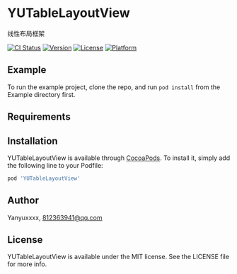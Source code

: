 # YUTableLayoutView
线性布局框架

[![CI Status](https://img.shields.io/travis/Yanyuxxxx/YUTableLayoutView.svg?style=flat)](https://travis-ci.org/Yanyuxxxx/YUTableLayoutView)
[![Version](https://img.shields.io/cocoapods/v/YUTableLayoutView.svg?style=flat)](https://cocoapods.org/pods/YUTableLayoutView)
[![License](https://img.shields.io/cocoapods/l/YUTableLayoutView.svg?style=flat)](https://cocoapods.org/pods/YUTableLayoutView)
[![Platform](https://img.shields.io/cocoapods/p/YUTableLayoutView.svg?style=flat)](https://cocoapods.org/pods/YUTableLayoutView)

## Example

To run the example project, clone the repo, and run `pod install` from the Example directory first.

## Requirements

## Installation

YUTableLayoutView is available through [CocoaPods](https://cocoapods.org). To install
it, simply add the following line to your Podfile:

```ruby
pod 'YUTableLayoutView'
```

## Author

Yanyuxxxx, 812363941@qq.com

## License

YUTableLayoutView is available under the MIT license. See the LICENSE file for more info.
